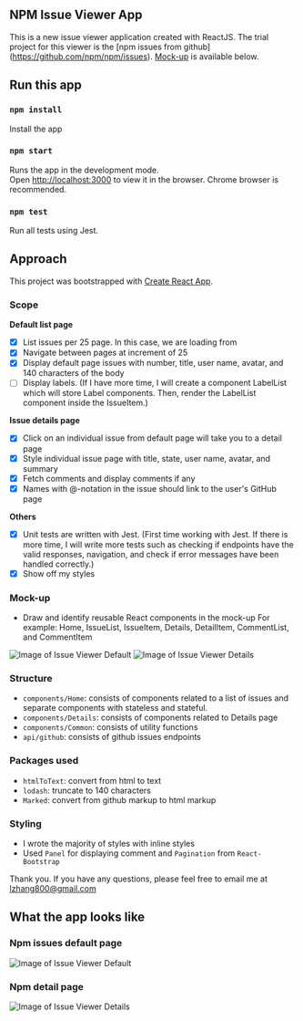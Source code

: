 ## NPM Issue Viewer App
This is a new issue viewer application created with ReactJS. The trial project for this viewer is the [npm issues from github] (https://github.com/npm/npm/issues).
[Mock-up](#mock-up) is available below. 

## Run this app

### `npm install`

Install the app

### `npm start`

Runs the app in the development mode. <br>
Open [http://localhost:3000](http://localhost:3000) to view it in the browser.
Chrome browser is recommended.

### `npm test`
Run all tests using Jest.<br>


## Approach

This project was bootstrapped with [Create React App](https://github.com/facebookincubator/create-react-app).

### Scope
 
 **Default list page**
- [x] List issues per 25 page.  In this case, we are loading from 
- [x] Navigate between pages at increment of 25
- [x] Display default page issues with number, title, user name, avatar, and 140 characters of the body
- [ ] Display labels. (If I have more time, I will create a component LabelList which will store Label components.
                       Then, render the LabelList component inside the IssueItem.)
                       
 **Issue details page**
- [x] Click on an individual issue from default page will take you to a detail page
- [x] Style individual issue page with title, state, user name, avatar, and summary
- [x] Fetch comments and display comments if any
- [x] Names with @-notation in the issue should link to the user's GitHub page

 **Others**
- [x] Unit tests are written with Jest. 
      (First time working with Jest. If there is more time, I will write more tests such as checking if endpoints have the valid responses, 
      navigation, and check if error messages have been handled correctly.)
- [x] Show off my styles
      
### Mock-up
- Draw and identify reusable React components in the mock-up
For example: Home, IssueList, IssueItem, Details, DetailItem, CommentList, and CommentItem

 ![Image of Issue Viewer Default ](docs/Issue_Viewer_Default.png)
 ![Image of Issue Viewer Details ](docs/Issue_Viewer_Details.png)

### Structure
- `components/Home`: consists of components related to a list of issues and separate components with stateless and stateful. <br />
- `components/Details`: consists of components related to Details page
- `components/Common`: consists of utility functions
- `api/github`: consists of github issues endpoints

### Packages used
- `htmlToText`: convert from html to text
- `lodash`: truncate to 140 characters
- `Marked`: convert from github markup to html markup

### Styling
- I wrote the majority of styles with inline styles
- Used `Panel` for displaying comment and `Pagination` from `React-Bootstrap`


Thank you. If you have any questions, please feel free to email me at lzhang800@gmail.com

## What the app looks like

### Npm issues default page
![Image of Issue Viewer Default ](docs/Issue_Viewer_Result_Default.png)

### Npm detail page
![Image of Issue Viewer Details ](docs/Issue_Viewer_Result_Detail.png)